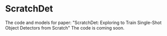 # ScratchDet
The code and models for paper: "ScratchDet: Exploring to Train Single-Shot Object Detectors from Scratch"
The code is coming soon.
